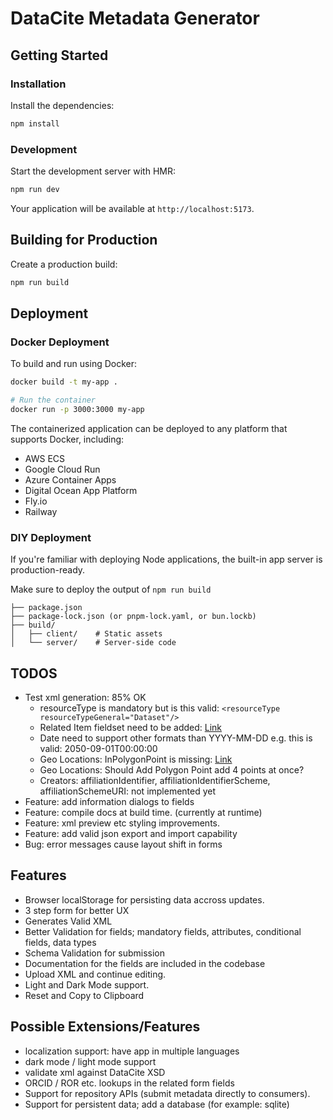 # DataCite Metadata Generator

## Getting Started

### Installation

Install the dependencies:

```bash
npm install
```

### Development

Start the development server with HMR:

```bash
npm run dev
```

Your application will be available at `http://localhost:5173`.

## Building for Production

Create a production build:

```bash
npm run build
```

## Deployment

### Docker Deployment

To build and run using Docker:

```bash
docker build -t my-app .

# Run the container
docker run -p 3000:3000 my-app
```

The containerized application can be deployed to any platform that supports Docker, including:

- AWS ECS
- Google Cloud Run
- Azure Container Apps
- Digital Ocean App Platform
- Fly.io
- Railway

### DIY Deployment

If you're familiar with deploying Node applications, the built-in app server is production-ready.

Make sure to deploy the output of `npm run build`

```
├── package.json
├── package-lock.json (or pnpm-lock.yaml, or bun.lockb)
├── build/
│   ├── client/    # Static assets
│   └── server/    # Server-side code
```

## TODOS

- Test xml generation: 85% OK
	- resourceType is mandatory but is this valid: `<resourceType resourceTypeGeneral="Dataset"/>`
	- Related Item fieldset need to be added: [Link](https://datacite-metadata-schema.readthedocs.io/en/4.6/properties/relateditem/)
	- Date need to support other formats than YYYY-MM-DD e.g. this is valid: 2050-09-01T00:00:00
	- Geo Locations: InPolygonPoint is missing: [Link](https://datacite-metadata-schema.readthedocs.io/en/4.6/properties/geolocation/#inpolygonpoint)
	- Geo Locations: Should Add Polygon Point add 4 points at once? 
	- Creators: affiliationIdentifier, affiliationIdentifierScheme, affiliationSchemeURI: not implemented yet
- Feature: add information dialogs to fields
- Feature: compile docs at build time. (currently at runtime)
- Feature: xml preview etc styling improvements.
- Feature: add valid json export and import capability 
- Bug: error messages cause layout shift in forms


## Features

- Browser localStorage for persisting data accross updates.
- 3 step form for better UX
- Generates Valid XML
- Better Validation for fields; mandatory fields, attributes, conditional fields, data types
- Schema Validation for submission
- Documentation for the fields are included in the codebase
- Upload XML and continue editing.
- Light and Dark Mode support.
- Reset and Copy to Clipboard

## Possible Extensions/Features

- localization support: have app in multiple languages
- dark mode / light mode support
- validate xml against DataCite XSD
- ORCID / ROR etc. lookups in the related form fields
- Support for repository APIs (submit metadata directly to consumers). 
- Support for persistent data; add a database (for example: sqlite)



